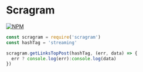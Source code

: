 # Scragram

[![NPM](https://nodei.co/npm/scragram.png?downloads=true)](https://nodei.co/npm/scragram/)

```javascript
const scragram = require('scragram')
const hashTag = 'streaming'

scragram.getLinksTopPost(hashTag, (err, data) => {
  err ? console.log(err):console.log(data)
})
```
